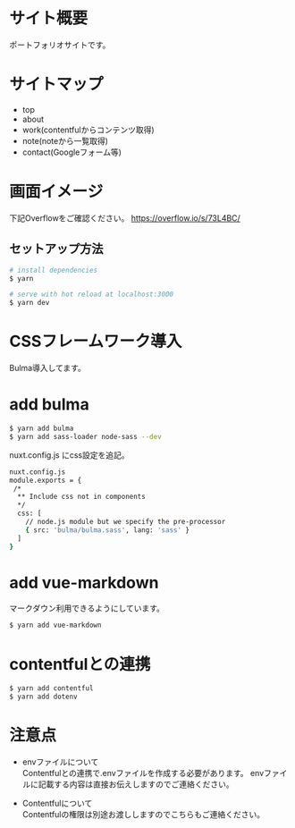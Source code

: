 # サイト概要
ポートフォリオサイトです。

# サイトマップ
- top
- about
- work(contentfulからコンテンツ取得)
- note(noteから一覧取得)
- contact(Googleフォーム等)

# 画面イメージ
下記Overflowをご確認ください。
https://overflow.io/s/73L4BC/


## セットアップ方法

``` bash
# install dependencies
$ yarn

# serve with hot reload at localhost:3000
$ yarn dev
```

# CSSフレームワーク導入
Bulma導入してます。

# add bulma
``` bash
$ yarn add bulma
$ yarn add sass-loader node-sass --dev
```

nuxt.config.js にcss設定を追記。

``` bash
nuxt.config.js
module.exports = {
 /*
  ** Include css not in components
  */
  css: [
    // node.js module but we specify the pre-processor
    { src: 'bulma/bulma.sass', lang: 'sass' }
  ]
}
```

# add vue-markdown
マークダウン利用できるようにしています。 
``` bash
$ yarn add vue-markdown
```

# contentfulとの連携
``` bash
$ yarn add contentful
$ yarn add dotenv
```

# 注意点
- envファイルについて  
Contentfulとの連携で.envファイルを作成する必要があります。
envファイルに記載する内容は直接お伝えしますのでご連絡ください。

- Contentfulについて  
Contentfulの権限は別途お渡ししますのでこちらもご連絡ください。
